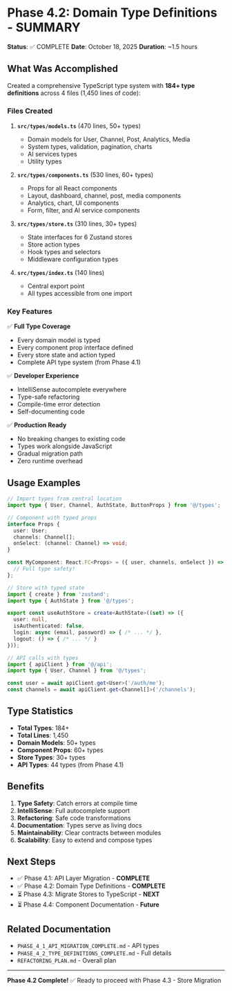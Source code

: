 # Phase 4.2: Domain Type Definitions - SUMMARY

**Status**: ✅ COMPLETE
**Date**: October 18, 2025
**Duration**: ~1.5 hours

## What Was Accomplished

Created a comprehensive TypeScript type system with **184+ type definitions** across 4 files (1,450 lines of code):

### Files Created

1. **`src/types/models.ts`** (470 lines, 50+ types)
   - Domain models for User, Channel, Post, Analytics, Media
   - System types, validation, pagination, charts
   - AI services types
   - Utility types

2. **`src/types/components.ts`** (530 lines, 60+ types)
   - Props for all React components
   - Layout, dashboard, channel, post, media components
   - Analytics, chart, UI components
   - Form, filter, and AI service components

3. **`src/types/store.ts`** (310 lines, 30+ types)
   - State interfaces for 6 Zustand stores
   - Store action types
   - Hook types and selectors
   - Middleware configuration types

4. **`src/types/index.ts`** (140 lines)
   - Central export point
   - All types accessible from one import

### Key Features

✅ **Full Type Coverage**
- Every domain model is typed
- Every component prop interface defined
- Every store state and action typed
- Complete API type system (from Phase 4.1)

✅ **Developer Experience**
- IntelliSense autocomplete everywhere
- Type-safe refactoring
- Compile-time error detection
- Self-documenting code

✅ **Production Ready**
- No breaking changes to existing code
- Types work alongside JavaScript
- Gradual migration path
- Zero runtime overhead

## Usage Examples

```typescript
// Import types from central location
import type { User, Channel, AuthState, ButtonProps } from '@/types';

// Component with typed props
interface Props {
  user: User;
  channels: Channel[];
  onSelect: (channel: Channel) => void;
}

const MyComponent: React.FC<Props> = ({ user, channels, onSelect }) => {
  // Full type safety!
};

// Store with typed state
import { create } from 'zustand';
import type { AuthState } from '@/types';

export const useAuthStore = create<AuthState>((set) => ({
  user: null,
  isAuthenticated: false,
  login: async (email, password) => { /* ... */ },
  logout: () => { /* ... */ }
}));

// API calls with types
import { apiClient } from '@/api';
import type { User, Channel } from '@/types';

const user = await apiClient.get<User>('/auth/me');
const channels = await apiClient.get<Channel[]>('/channels');
```

## Type Statistics

- **Total Types**: 184+
- **Total Lines**: 1,450
- **Domain Models**: 50+ types
- **Component Props**: 60+ types
- **Store Types**: 30+ types
- **API Types**: 44 types (from Phase 4.1)

## Benefits

1. **Type Safety**: Catch errors at compile time
2. **IntelliSense**: Full autocomplete support
3. **Refactoring**: Safe code transformations
4. **Documentation**: Types serve as living docs
5. **Maintainability**: Clear contracts between modules
6. **Scalability**: Easy to extend and compose types

## Next Steps

- ✅ Phase 4.1: API Layer Migration - **COMPLETE**
- ✅ Phase 4.2: Domain Type Definitions - **COMPLETE**
- ⏳ Phase 4.3: Migrate Stores to TypeScript - **NEXT**
- ⏳ Phase 4.4: Component Documentation - **Future**

## Related Documentation

- `PHASE_4_1_API_MIGRATION_COMPLETE.md` - API types
- `PHASE_4_2_TYPE_DEFINITIONS_COMPLETE.md` - Full details
- `REFACTORING_PLAN.md` - Overall plan

---

**Phase 4.2 Complete!** ✅
Ready to proceed with Phase 4.3 - Store Migration
